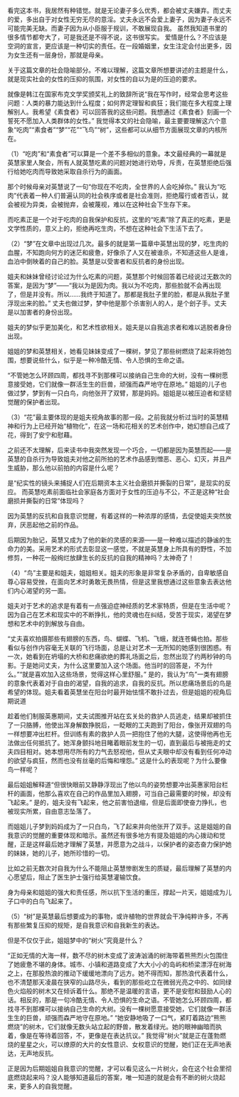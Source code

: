 看完这本书，我居然有种错觉。就是无论妻子多么优秀，都会被丈夫嫌弃。而丈夫的爱，多出自于对女性无穷无尽的意淫。丈夫永远不会爱上妻子，因为妻子永远不可能完美无缺。而妻子因为从小臣服于规训，不敢展现自我。 虽然我知道书里的很多情节都夸大了，可是我还是不得不说，这书很写实。 爱情是什么？不应该是空洞的宣言，更应该是一种切实的责任。在一段婚姻里，女生注定会付出更多，因为女生还有一层身份，那就是母亲。

关于这篇文章的社会隐喻部分。不难以理解，这篇文章所想要讲述的主题是什么，就是现实社会的女性的压抑的氛围，对女性的自以为是的压迫的要求。

就像是韩江在国家布克文学奖颁奖礼上的致辞所说“我在写作时，经常会思考这些问题：人类的暴力能达到什么程度；如何界定理智和疯狂；我们能在多大程度上理解别人。我希望《素食者》可以回答我的这些问题。我想通过《素食者》刻画一个誓死不愿加入人类群体的女性。”
我觉得本文的社会隐喻，最主要要理解这六个意象“吃肉”“素食者”“梦”“花”“飞鸟”“树”，这些都可以从细节方面展现文章的内核所在。

（1）“吃肉”和“素食者”可以算是一个差不多相似的意象。本文最经典的一幕就是英慧家里人聚会，所有人就英慧吃素的问题对她进行劝导，斥责，在英慧拒绝后强行给她吃肉而导致她采取自杀行为的画面。

那个时候母亲对英慧说了一句“你现在不吃肉，全世界的人会吃掉你。”
我认为“吃肉”代表着一种人们普遍认同的社会秩序或者是社会准则，拒绝履行或者否认，就会被视为异类，会被抛弃，会被蔑视，难以在这种社会下生存下来。

而吃素正是一个对于吃肉的自我保护和反抗，这里的“吃素”除了真正的吃素，更是文学性质的，意义上的，拒绝再吃生肉，不想在这种社会下生活下去了。

（2）“梦”在文章中出现过几次。最多的就是第一篇章中英慧出现的梦，吃生肉的血腥，不知跑向何方的迷茫和疲惫，好像杀了人又在被谁杀，不知道这些人是谁，血泊中倒映着的自己的脸。英慧是以受害者和反抗者的身份出现。

姐夫和妹妹曾经讨论过为什么吃素的问题，英慧那个时候回答着已经说过无数次的答案，是因为“梦”——“我以为是因为肉。我以为不吃肉，那些脸就不会再出现了，但是并没有。所以……我终于知道了。那都是我肚子里的脸，都是从我肚子里浮现出来的脸。”
丈夫也做过梦，梦中他是那个杀害别人的人，是个刽子手。丈夫是以加害者的身份出现。

姐夫的梦似乎更加美化，和艺术性欲相关。姐夫是以自我追求者和难以逃脱者身份出现。

姐姐的梦和英慧相关，她看见妹妹变成了一棵树，梦见了那些树燃烧了起来将她包围，想要说些什么，似乎是一种冷酷无情、令人恐惧的生命之语。

“不管她怎么环顾四周，都找寻不到那棵可以接纳自己生命的大树，没有一棵树愿意接受她，它们就像一群活生生的巨兽，顽强而森严地守在原地。”
姐姐的儿子也做过梦，梦到有一只白鸟，向他张开了双臂，那是妈妈。姐姐是以被压迫者和坚韧觉醒的保护者出现。

（3）“花”最主要体现的是姐夫视角故事的那一段。之前我就分析过当时的英慧精神和行为上已经开始“植物化”，在这一场和花相关的艺术创作中，她幻想自己成了花，得到了安宁和慰藉。

之前还不太理解，后来读书中我突然发现一个巧合，一切都是因为英慧而起——是英慧的自杀行为导致姐夫对他之前所拍的艺术作品感到憎恶、恶心、幻灭，并且产生威胁，那么他以前拍的内容是什么呢？

是“纪实性的镜头来捕捉人们在后期资本主义社会磨损并撕裂的日常”，是现实的反应。
而英慧吃素前面临社会家庭各方面对于女性的压迫与不公，不正是这种“社会磨损并撕裂的日常”体现吗？

因为英慧的反抗和自我意识觉醒，有着这样的一种浓厚的感情，去促使姐夫突然放弃，厌恶起他之前的作品。

后期因为胎记，英慧又成为了他的新的灵感的来源——是一种难以描述的静谧的生命力的美。采用艺术的形式去彰显这一感觉，不就是英慧身上所具有的野性，不加修剪，一种花一般绚烂放肆生长的反抗的自我的精神吗？太神奇了！

（4）“鸟”主要是和姐夫，姐姐相关。姐夫的形象是非常复杂矛盾的，自卑敏感自尊心容易受挫，在面向艺术时勇敢无畏热情，但是这里我想通过这些意象去表达他们内心渴望的另一面。

姐夫对于艺术的追求是有着有一点强迫症神经质的艺术家特质，但是在生活中呢？因为自己在艺术和现实中的不断挣扎，他的灵魂也在纠结，受苦于现实，渴望在梦想和艺术中的到解放与自由。

“丈夫喜欢拍摄那些有翅膀的东西，鸟、蝴蝶、飞机、飞蛾，就连苍蝇也拍。那些看似与创作内容毫无关联的飞行场面，总是让对艺术一无所知的她感到很困惑。有一次，她看到在坍塌的大桥和悲痛欲绝的葬礼场面之后，忽然出现了约两秒钟的鸟影。于是她问丈夫，为什么这里要加入这个场面。他当时的回答是，不为什么。”“就是喜欢加入这些场景，觉得这样心里舒服。”
是的，我认为“鸟”一类有翅膀的意象代表着对于自由的渴望，自我的追求，自我的反抗。所以悲痛场景后的鸟是希望的体现。姐夫看着英慧坐在阳台时最开始怯懦不敢扑过去，但是姐姐的视角后期说道

趁着他们制服英惠期间，丈夫试图推开站在玄关处的救护人员逃走，结果却被抓住了一只胳膊，他使出浑身解数挣脱后，一眨眼的工夫跑到了阳台，像张开双翅的鸟一样想要冲出栏杆。但训练有素的救护人员一把抱住了他的大腿，这使得他再也无法做出任何抵抗了。她浑身颤抖地目睹着眼前发生的一切，直到最后与被拖走的丈夫四目相对。她本想用尽所有的力气去怒视他，但从丈夫眼中却没有看到任何冲动的欲望与疯狂，然而也没有丝毫的后悔和埋怨。”
这是什么的表现呢？为什么要像鸟一样呢？

最后姐姐解释道“但很快眼前又静静浮现出了他以鸟的姿势想要冲出英惠家阳台栏杆的画面，他那么喜欢在自己的作品里加入翅膀，可当自己最需要的时候，却没有飞起来。”
是的，姐夫没有飞起来，他之前害怕退缩，但是后面即使奋力挣扎，也被现实所累，自由意志坠落了。

而姐姐儿子梦到妈妈成为了一只白鸟，飞了起来并向他张开了双手。这是姐姐的自我意识的觉醒的重要体现和暗示。虽然还有很多地方有提及姐姐的内心拨动和觉醒，正是这样最后她才理解了英慧，并愿意为之战斗，以保护者的姿态奋力保护她的妹妹，她的儿子，她所珍惜的一切。

比如之前无数次对自我为什么不能阻止英慧惨剧发生的质疑，最后理解了英慧的内心愿望后，阻止了医生护士强行给英慧灌输饮食。

身为母亲和姐姐的强大和责任感，所以抗下生活的重压，撑起一片天，姐姐成为儿子口中的白鸟飞起来了。

（5）“树”是英慧最后想要成为的事物，或许植物的世界就会干净纯粹许多，不再有那些繁复压抑的规矩，是自我意识和自我新生的表达。

但是不仅仅于此，姐姐梦中的“树火”究竟是什么？

“正如无情的大海一样，数不尽的树木变成了波涛汹涌的树海带着熊熊烈火包围住了她疲惫不堪的身体。城市、小镇和道路变成了大大小小的岛屿和桥梁漂浮在树海之上，在那股热浪的推动下缓缓地漂向了远方。她不得而知，那热浪代表着什么，也不清楚那天凌晨在狭窄的山路尽头，看到的那些屹立在微弱光亮之中的、如同绿色火焰般的树木又在倾诉着什么。那绝不是温暖的言语，更不是安慰和鼓励人心的话。相反的，那是一句冷酷无情、令人恐惧的生命之语。不管她怎么环顾四周，都找寻不到那棵可以接纳自己生命的大树。没有一棵树愿意接受她，它们就像一群活生生的巨兽，顽强而森严地守在原地。”
“她安静地吸了一口气，紧盯着路边“熊熊燃烧”的树木，它们就像无数头站立起的野兽，散发着绿光。她的眼神幽暗而执着，像是在等待着回答，不，更像是在表达抗议。”
我觉得“树火”就是正在蓬勃燃烧的星星之火，可以燎原的大片的女性意识、女权意识的觉醒，她们正在无声地表达，无声地反抗。

正是因为后期姐姐自我意识的觉醒，才可以看见这么一片树火，会在这个社会里彻底燃烧起来吗？没人能够知道最后的答案，唯一知道的就是会有不断的树火烧起来，更多人的自我觉醒。